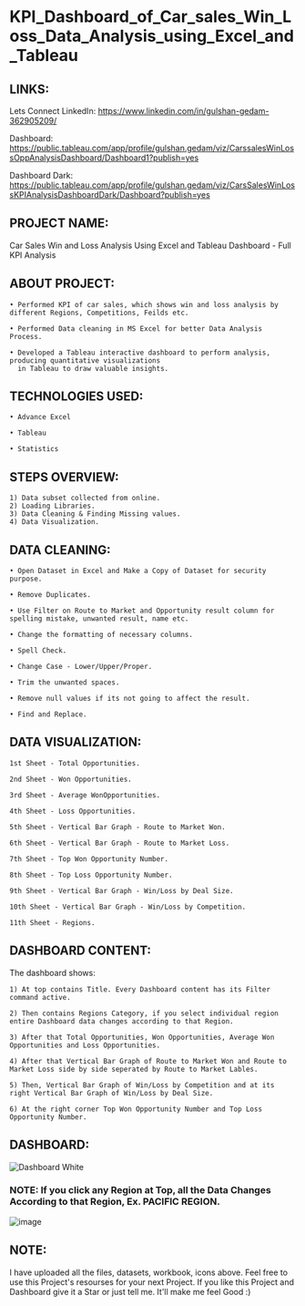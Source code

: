 # KPI_Dashboard_of_Car_sales_Win_Loss_Data_Analysis_using_Excel_and_Tableau

## LINKS:

Lets Connect LinkedIn: https://www.linkedin.com/in/gulshan-gedam-362905209/

Dashboard: https://public.tableau.com/app/profile/gulshan.gedam/viz/CarssalesWinLossOppAnalysisDashboard/Dashboard1?publish=yes

Dashboard Dark: https://public.tableau.com/app/profile/gulshan.gedam/viz/CarsSalesWinLossKPIAnalysisDashboardDark/Dashboard?publish=yes

## PROJECT NAME:

Car Sales Win and Loss Analysis Using Excel and Tableau Dashboard - Full KPI Analysis

## ABOUT PROJECT:

    • Performed KPI of car sales, which shows win and loss analysis by different Regions, Competitions, Feilds etc.

    • Performed Data cleaning in MS Excel for better Data Analysis Process.

    • Developed a Tableau interactive dashboard to perform analysis, producing quantitative visualizations 
      in Tableau to draw valuable insights. 
        
## TECHNOLOGIES USED:

    • Advance Excel

    • Tableau

    • Statistics
    
## STEPS OVERVIEW:

    1) Data subset collected from online.
    2) Loading Libraries.
    3) Data Cleaning & Finding Missing values.
    4) Data Visualization.

## DATA CLEANING:
    
    • Open Dataset in Excel and Make a Copy of Dataset for security purpose.
    
    • Remove Duplicates.
    
    • Use Filter on Route to Market and Opportunity result column for spelling mistake, unwanted result, name etc.
    
    • Change the formatting of necessary columns.
    
    • Spell Check.
    
    • Change Case - Lower/Upper/Proper.
    
    • Trim the unwanted spaces.
    
    • Remove null values if its not going to affect the result.
    
    • Find and Replace.
    
## DATA VISUALIZATION:

    1st Sheet - Total Opportunities.
    
    2nd Sheet - Won Opportunities.
    
    3rd Sheet - Average WonOpportunities.
    
    4th Sheet - Loss Opportunities.
    
    5th Sheet - Vertical Bar Graph - Route to Market Won.
    
    6th Sheet - Vertical Bar Graph - Route to Market Loss.
    
    7th Sheet - Top Won Opportunity Number.
    
    8th Sheet - Top Loss Opportunity Number.
    
    9th Sheet - Vertical Bar Graph - Win/Loss by Deal Size.
    
    10th Sheet - Vertical Bar Graph - Win/Loss by Competition.
    
    11th Sheet - Regions.
    
## DASHBOARD CONTENT: 

The dashboard shows:
  
    1) At top contains Title. Every Dashboard content has its Filter command active.
    
    2) Then contains Regions Category, if you select individual region entire Dashboard data changes according to that Region.
       
    3) After that Total Opportunities, Won Opportunities, Average Won Opportunities and Loss Opportunities.
    
    4) After that Vertical Bar Graph of Route to Market Won and Route to Market Loss side by side seperated by Route to Market Lables.
       
    5) Then, Vertical Bar Graph of Win/Loss by Competition and at its right Vertical Bar Graph of Win/Loss by Deal Size.
    
    6) At the right corner Top Won Opportunity Number and Top Loss Opportunity Number.
    
## DASHBOARD:

![Dashboard White](https://user-images.githubusercontent.com/124501309/224763493-48cc63fe-4130-47a2-85b6-a2064fa86be1.png)

### NOTE: If you click any Region at Top, all the Data Changes According to that Region, Ex. PACIFIC REGION.

![image](https://user-images.githubusercontent.com/124501309/221945388-528524fb-691e-424d-b785-4520a23cc1cf.png)

## NOTE:

I have uploaded all the files, datasets, workbook, icons above. Feel free to use this Project's resourses for your next Project.
If you like this Project and Dashboard give it a Star or just tell me. It'll make me feel Good :)

